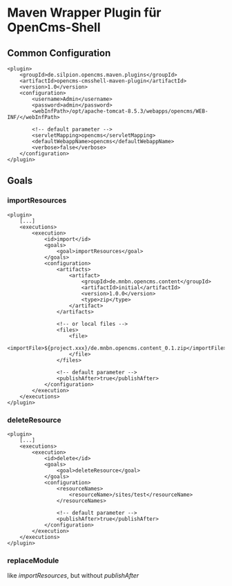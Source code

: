 Maven Wrapper Plugin für OpenCms-Shell
======================================

Common Configuration
------------------------

    <plugin>
        <groupId>de.silpion.opencms.maven.plugins</groupId>
        <artifactId>opencms-cmsshell-maven-plugin</artifactId>
        <version>1.0</version>
        <configuration>
            <username>Admin</username>
            <password>admin</password>
            <webInfPath>/opt/apache-tomcat-8.5.3/webapps/opencms/WEB-INF/</webInfPath>
            
            <!-- default parameter -->
            <servletMapping>opencms</servletMapping>
            <defaultWebappName>opencms</defaultWebappName>
            <verbose>false</verbose>
        </configuration>
    </plugin>

Goals
-----

### importResources

    <plugin>
        [...]
        <executions>
            <execution>
                <id>import</id>
                <goals>
                    <goal>importResources</goal>
                </goals>
                <configuration>
                    <artifacts>
                        <artifact>
                            <groupId>de.mnbn.opencms.content</groupId>
                            <artifactId>initial</artifactId>
                            <version>1.0.0</version>
                            <type>zip</type>
                        </artifact>
                    </artifacts>
                    
                    <!-- or local files -->
                    <files>
                        <file>
                            <importFile>${project.xxx}/de.mnbn.opencms.content_0.1.zip</importFile>
                        </file>
                    </files>
                    
                    <!-- default parameter -->
                    <publishAfter>true</publishAfter>
                </configuration>
            </execution>
        </executions>
    </plugin>

### deleteResource

    <plugin>
        [...]
        <executions>
            <execution>
                <id>delete</id>
                <goals>
                    <goal>deleteResource</goal>
                </goals>
                <configuration>
                    <resourceNames>
                        <resourceName>/sites/test</resourceName>
                    </resourceNames>
                    
                    <!-- default parameter -->
                    <publishAfter>true</publishAfter>
                </configuration>
            </execution>
        </executions>
    </plugin>

### replaceModule

like _importResources_, but without _publishAfter_